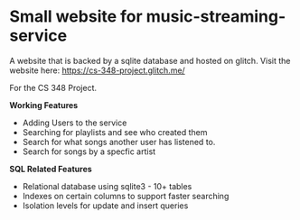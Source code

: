 # Small website for music-streaming-service

A website that is backed by a sqlite database and hosted on glitch.
Visit the website here: https://cs-348-project.glitch.me/

For the CS 348 Project.

**Working Features**
* Adding Users to the service
* Searching for playlists and see who created them
* Search for what songs another user has listened to.
* Search for songs by a specfic artist

**SQL Related Features**
* Relational database using sqlite3 - 10+ tables
* Indexes on certain columns to support faster searching
* Isolation levels for update and insert queries

